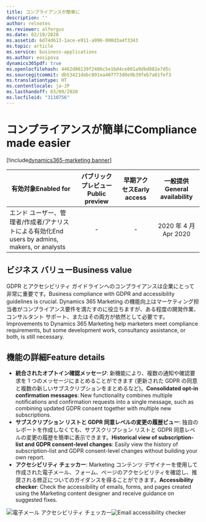 ```yaml
---
title: コンプライアンスが簡単に
description: ''
author: relnotes
ms.reviewer: alfergus
ms.date: 02/19/2020
ms.assetid: 6d74d613-1ace-e911-a996-000d3a4f3343
ms.topic: article
ms.service: business-applications
ms.author: eosipova
dynamics365pdf: true
ms.openlocfilehash: 4462d86139f2486c5e1bd4ce001a9dbd882e7d5c
ms.sourcegitcommit: db53421debc891ea407773d0e9b39feb7a01fef3
ms.translationtype: HT
ms.contentlocale: ja-JP
ms.lasthandoff: 03/09/2020
ms.locfileid: "3110756"
---
```

# <a name="compliance-made-easier"></a><span data-ttu-id="c5abd-102">コンプライアンスが簡単に</span><span class="sxs-lookup"><span data-stu-id="c5abd-102">Compliance made easier</span></span>
[!include[dynamics365-marketing banner](../includes/dynamics365-marketing.md)]

| <span data-ttu-id="c5abd-103">有効対象</span><span class="sxs-lookup"><span data-stu-id="c5abd-103">Enabled for</span></span>    |  <span data-ttu-id="c5abd-104">パブリック プレビュー</span><span class="sxs-lookup"><span data-stu-id="c5abd-104">Public preview</span></span> | <span data-ttu-id="c5abd-105">早期アクセス</span><span class="sxs-lookup"><span data-stu-id="c5abd-105">Early access</span></span> | <span data-ttu-id="c5abd-106">一般提供</span><span class="sxs-lookup"><span data-stu-id="c5abd-106">General availability</span></span> | 
| ---------- | :----------: |:----------: |:----------: |
|<span data-ttu-id="c5abd-107">エンド ユーザー、管理者/作成者/アナリストによる有効化</span><span class="sxs-lookup"><span data-stu-id="c5abd-107">End users by admins, makers, or analysts</span></span>|-|-| <span data-ttu-id="c5abd-108">2020 年 4 月</span><span class="sxs-lookup"><span data-stu-id="c5abd-108">Apr 2020</span></span>|


## <a name="business-value"></a><span data-ttu-id="c5abd-109">ビジネス バリュー</span><span class="sxs-lookup"><span data-stu-id="c5abd-109">Business value</span></span>
<!-- bv start -->
<span data-ttu-id="c5abd-110">GDPR とアクセシビリティ ガイドラインへのコンプライアンスは企業にとって非常に重要です。</span><span class="sxs-lookup"><span data-stu-id="c5abd-110">Business compliance with GDPR and accessibility guidelines is crucial.</span></span> <span data-ttu-id="c5abd-111">Dynamics 365 Marketing の機能向上はマーケティング担当者がコンプライアンス要件を満たすのに役立ちますが、ある程度の開発作業、コンサルタント サポート、またはその両方が依然として必要です。</span><span class="sxs-lookup"><span data-stu-id="c5abd-111">Improvements to Dynamics 365 Marketing help marketers meet compliance requirements, but some development work, consultancy assistance, or both, is still necessary.</span></span> 
<!-- bv end -->



## <a name="feature-details"></a><span data-ttu-id="c5abd-112">機能の詳細</span><span class="sxs-lookup"><span data-stu-id="c5abd-112">Feature details</span></span>
<!--feature detail start -->
- <span data-ttu-id="c5abd-113">**統合されたオプトイン確認メッセージ**: 新機能により、複数の通知や確認要求を 1 つのメッセージにまとめることができます (更新された GDPR の同意と複数の新しいサブスクリプションをまとめるなど)。</span><span class="sxs-lookup"><span data-stu-id="c5abd-113">**Consolidated opt-in confirmation messages**: New functionality combines multiple notifications and confirmation requests into a single message, such as combining updated GDPR consent together with multiple new subscriptions.</span></span>
- <span data-ttu-id="c5abd-114">**サブスクリプション リストと GDPR 同意レベルの変更の履歴ビュー**: 独自のレポートを作成しなくても、サブスクリプション リストと GDPR 同意レベルの変更の履歴を簡単に表示できます。</span><span class="sxs-lookup"><span data-stu-id="c5abd-114">**Historical view of subscription-list and GDPR consent-level changes**: Easily view the history of subscription-list and GDPR consent-level changes without building your own report.</span></span>
- <span data-ttu-id="c5abd-115">**アクセシビリティ チェッカー**: Marketing コンテンツ デザイナーを使用して作成された電子メール、フォーム、ページのアクセシビリティを確認し、推奨される修正についてのガイダンスを得ることができます。</span><span class="sxs-lookup"><span data-stu-id="c5abd-115">**Accessibility checker**: Check the accessibility of emails, forms, and pages created using the Marketing content designer and receive guidance on suggested fixes.</span></span>
<!--feature detail end -->


<span data-ttu-id="c5abd-116">![電子メール アクセシビリティ チェッカー](media/email-editor-accessibility-checker.png "電子メール アクセシビリティ チェッカー")</span><span class="sxs-lookup"><span data-stu-id="c5abd-116">![Email accessibility checker](media/email-editor-accessibility-checker.png "Email accessibility checker")</span></span> 







